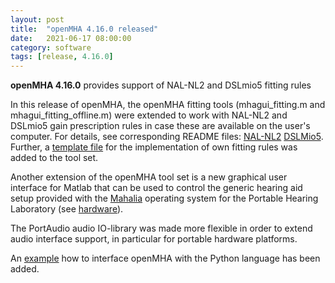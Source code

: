 ```yaml
---
layout: post
title:  "openMHA 4.16.0 released"
date:   2021-06-17 08:00:00
category: software
tags: [release, 4.16.0]
---
```


__openMHA 4.16.0__ provides support of NAL-NL2 and DSLmio5 fitting rules

In this release of openMHA, the openMHA fitting tools (mhagui_fitting.m and mhagui_fitting_offline.m) were extended to work with NAL-NL2 and DSLmio5 gain prescription rules in case these are available on the user's computer. For details, see corresponding README files:
[NAL-NL2](https://github.com/HoerTech-gGmbH/openMHA/blob/master/README_DSLmio5.md) [DSLMio5](https://github.com/HoerTech-gGmbH/openMHA/blob/master/README_DSLmio5.md).
Further, a [template file](https://github.com/HoerTech-gGmbH/openMHA/blob/master/mha/tools/mfiles/gainrule_template.m) for the implementation of own fitting rules was added to the tool set.

Another extension of the openMHA tool set is a new graphical user interface for Matlab that can be used to control the generic hearing aid setup provided with the [Mahalia](http://mahalia.openmha.org/) operating system for the Portable Hearing Laboratory (see [hardware](/Hardware)).

The PortAudio audio IO-library was made more flexible in order to extend audio interface support, in particular for portable hardware platforms.
       
An [example](https://github.com/HoerTech-gGmbH/openMHA/tree/master/examples/29-python-examples) how to interface openMHA with the Python language has been added.


